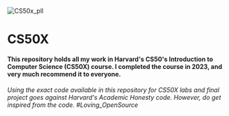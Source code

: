![CS50x_pll](https://github.com/SepehrAkbari/My_CS50x/assets/82570094/3c6789aa-3515-4622-926c-b63e76ac0b5d)
# CS50X
#### This repository holds all my work in Harvard's CS50's Introduction to Computer Science (CS50X) course. I completed the course in 2023, and very much recommend it to everyone.
###### Using the exact code available in this repository for CS50X labs and final project goes against Harvard's Academic Honesty code. However, do get inspired from the code. #Loving_OpenSource
